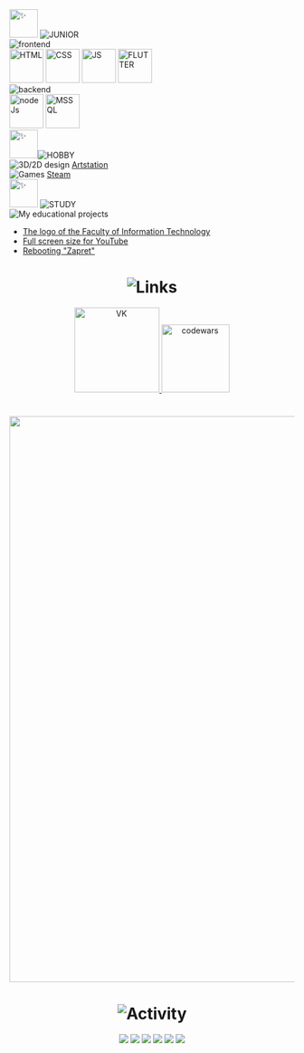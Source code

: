 <html lang="en">
  <head>
    <meta charset="UTF-8">
    <meta name="viewport" content="width=device-width, initial-scale=1.0">
</head>
  
<body>

  <div>
    <div align="left">
      <img height="50px" decoding="async" loading="lazy" src="https://cdn-0.emojis.wiki/emoji-pics-lf/telegram/sparkles-telegram.gif" alt="✨">
        <img src="https://readme-typing-svg.demolab.com?font=Fira+Code&duration=1500&color=FCD049&size=30&vCenter=true&multiline=true&repeat=false&width=600&height=60&lines=JUNIOR" alt=" JUNIOR " />
          <br>
      <div>
        <img  src="https://readme-typing-svg.demolab.com?font=Fira+Code&duration=1500&color=DBD1C7&vCenter=true&multiline=true&repeat=false&width=600&height=30&lines=frontend" alt=" frontend"/>
          <div>
            <img height="60px" src = "https://github.com/user-attachments/assets/9cd9c919-5abc-4d1a-a988-0b445f155716" alt = "HTML">
            <img height="60px" src = "https://github.com/user-attachments/assets/8bc72044-0134-4974-a0bc-2b72c116843d" alt = "CSS">
            <img height="60px" src = "https://github.com/user-attachments/assets/74b2cc1b-7904-4000-ad86-4fd1ab4777e8" alt = "JS">
            <img height="60px" src = "https://github.com/user-attachments/assets/13882a86-460a-4e60-a29e-b9cc05f1b78f" alt = "FLUTTER">
          </div>
        <img  src="https://readme-typing-svg.demolab.com?font=Fira+Code&duration=1500&color=DBD1C7&vCenter=true&multiline=true&repeat=false&width=600&height=30&lines=backend" alt=" backend"/>
          <div>
            <img height="60px" src = "https://github.com/user-attachments/assets/5c6b0e2b-d507-43d0-b01b-d0850b0aec43" alt = "nodeJs">
            <img height="60px" src = "https://github.com/user-attachments/assets/4e32caba-ddcf-4896-9d23-33000a2876a7" alt = "MSSQL">
          </div>
      </div>
    </div>
    <div align="left">
      <img height="50px" decoding="async" loading="lazy" src="https://cdn-0.emojis.wiki/emoji-pics-lf/telegram/sparkles-telegram.gif" alt="✨"><img src="https://readme-typing-svg.demolab.com?font=Fira+Code&size=30&duration=1500&color=FCD049&vCenter=true&multiline=true&repeat=false&width=600&height=60&lines=HOBBY" alt=" HOBBY "/>
      <br>
     <img src="https://readme-typing-svg.demolab.com?font=Fira+Code&duration=1500&color=DBD1C7&vCenter=true&repeat=false&width=150&height=20&lines=3D%2F2D+design" alt=" 3D/2D design " />
      <a color = "#FCD049" href ="https://www.artstation.com/lesssya4"> Artstation </a>
      <br>
      <img src="https://readme-typing-svg.demolab.com?font=Fira+Code&duration=1500&color=DBD1C7&vCenter=true&repeat=false&width=150&height=20&lines=Games" alt=" Games " />
      <a color = "#FCD049" href ="https://steamcommunity.com/profiles/76561198844137875/"> Steam </a>
    </div>
    <div align="left">
      <img height="50px" decoding="async" loading="lazy" src="https://cdn-0.emojis.wiki/emoji-pics-lf/telegram/sparkles-telegram.gif" alt="✨"> 
      <img src="https://readme-typing-svg.demolab.com?font=Fira+Code&duration=1500&color=FCD049&size=30&vCenter=true&multiline=true&repeat=false&width=600&height=60&lines=STUDY" alt=" STUDY " />
        <br>
      <img src="https://readme-typing-svg.demolab.com?font=Fira+Code&duration=1500&color=DBD1C7&vCenter=true&repeat=false&width=280&height=20&lines=My+educational+projects" alt=" My educational projects " /><br>
<ul>
    <li><a color = "#FCD049" href="https://github.com/Lesyalys/NVGU-LOGO"> The logo of the Faculty of Information Technology </a></li>
    <li><a color = "#FCD049" href="https://github.com/Lesyalys/YouTubeFullScreen/tree/main" > Full screen size for YouTube </a></li>
    <li><a color = "#FCD049" href="https://github.com/Lesyalys/RefreshZapret"> Rebooting "Zapret" </a></li>
</ul>
      <div align = "center">
      <h1 align ="center"><img src="https://readme-typing-svg.demolab.com?font=Fira+Code&duration=1500&pause=1000&color=FCD049&center=true&vCenter=true&repeat=false&width=600&lines=Links" alt="Links" />
    </h1>
      <a color = "#FCD049" href="https://vk.com/icrybabyi" target="_blank">
    <img height="150" src="https://github.com/user-attachments/assets/2c7eb515-9830-4b5d-bd52-5b4fc1dbb77e" alt = "VK">
      </a>
        <a color = "#FCD049" href="https://www.codewars.com/users/Lesssya" target="_blank">
    <img height="120" src="https://github.com/user-attachments/assets/311443ce-3a85-447f-a9f5-fc44a88250dc" alt = "codewars">
      </a>
      </div>
    </div>
  </div>
<h1 align="center"><div align="center"><img width="1000" haight = "400" src = "https://github.com/user-attachments/assets/b8398068-21d3-4b6d-99ee-c35e4abb72fa">
  </div></a>
  </h1>
  <h1 align ="center"><img src="https://readme-typing-svg.demolab.com?font=Fira+Code&duration=1500&pause=1000&color=FCD049&center=true&vCenter=true&repeat=false&width=600&lines=Activity" alt="Activity" />
    </h1>
  
  <div align="center">
    <img src = "https://github.com/user-attachments/assets/bd7b0e82-198c-4ab6-b7ca-800fd7169fb9">
    <img src="http://github-profile-summary-cards.vercel.app/api/cards/profile-details?username=Lesyalys&theme=gruvbox">
    <img src="http://github-profile-summary-cards.vercel.app/api/cards/repos-per-language?username=Lesyalys&theme=gruvbox">
    <img src="http://github-profile-summary-cards.vercel.app/api/cards/most-commit-language?username=Lesyalys&theme=gruvbox">
    <img src="http://github-profile-summary-cards.vercel.app/api/cards/stats?username=Lesyalys&theme=gruvbox">
    <img src="http://github-profile-summary-cards.vercel.app/api/cards/productive-time?username=Lesyalys&theme=gruvbox&utcOffset=8">
  </div>
<br>


</body>


</html>
